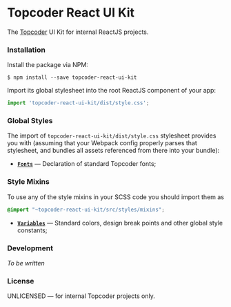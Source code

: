 # Topcoder React UI Kit

The [Topcoder](https://www.topcoder.com) UI Kit for internal ReactJS projects.

### Installation
Install the package via NPM:
```
$ npm install --save topcoder-react-ui-kit
```

Import its global stylesheet into the root ReactJS component of your app:
```jsx
import 'topcoder-react-ui-kit/dist/style.css';
```

### Global Styles
The import of `topcoder-react-ui-kit/dist/style.css` stylesheet provides you with
(assuming that your Webpack config properly parses that stylesheet, and bundles
all assets referenced from there into your bundle):
- [**`Fonts`**](docs/fonts.md) &mdash; Declaration of standard Topcoder fonts;

### Style Mixins
To use any of the style mixins in your SCSS code you should import them as
```scss
@import "~topcoder-react-ui-kit/src/styles/mixins";
```
- [**`Variables`**](docs/variables.md) &mdash; Standard colors, design break
  points and other global style constants;

### Development
*To be written*

### License
UNLICENSED &mdash; for internal Topcoder projects only.
